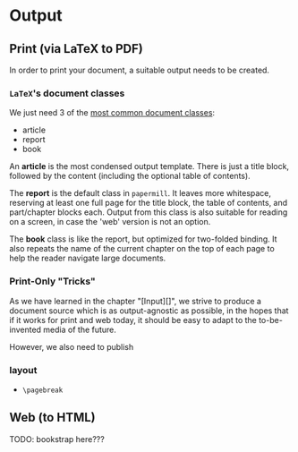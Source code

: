 # Output



## Print (via LaTeX to PDF)

In order to print your document, a suitable output needs to be created. 


### **`LaTeX`**'s document classes

We just need 3 of the [most common document classes](http://texblog.org/2007/07/09/documentclassbook-report-article-or-letter/): 

- article
- report
- book

An **article** is the most condensed output template. There is just a title block, followed by the content (including the optional table of contents).

The **report** is the default class in `papermill`. It leaves more whitespace, reserving at least one full page for the title block, the table of contents, and part/chapter blocks each. 
Output from this class is also suitable for reading on a screen, in case the 'web' version is not an option.

The **book** class is like the report, but optimized for two-folded binding. It also repeats the name of the current chapter on the top of each page to help the reader navigate large documents.


### Print-Only "Tricks"

As we have learned in the chapter "[Input][]", we strive to produce a document source which is as output-agnostic as possible, in the hopes
that if it works for print and web today, it should be easy to adapt
to the to-be-invented media of the future.

However, we also need to publish

### layout

- `\pagebreak`

## Web (to HTML)

TODO: bookstrap here???
